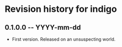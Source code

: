 # Revision history for indigo

## 0.1.0.0 -- YYYY-mm-dd

* First version. Released on an unsuspecting world.
